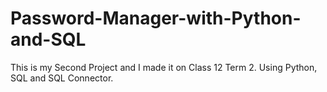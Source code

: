 # Password-Manager-with-Python-and-SQL
This is my Second Project and I made it on Class 12 Term 2. Using Python, SQL and SQL Connector.
